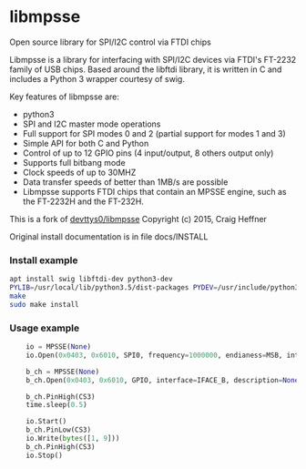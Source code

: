 libmpsse
========

Open source library for SPI/I2C control via FTDI chips

Libmpsse is a library for interfacing with SPI/I2C devices via FTDI's FT-2232 family of USB chips. Based around the libftdi library, it is written in C and includes a Python 3 wrapper courtesy of swig.

Key features of libmpsse are:
* python3
* SPI and I2C master mode operations
* Full support for SPI modes 0 and 2 (partial support for modes 1 and 3)
* Simple API for both C and Python
* Control of up to 12 GPIO pins (4 input/output, 8 others output only)
* Supports full bitbang mode
* Clock speeds of up to 30MHZ
* Data transfer speeds of better than 1MB/s are possible
* Libmpsse supports FTDI chips that contain an MPSSE engine, such as the FT-2232H and the FT-232H.

This is a fork of [devttys0/libmpsse](https://github.com/devttys0/libmpsse) Copyright (c) 2015, Craig Heffner

Original install documentation is in file docs/INSTALL


### Install example
```bash
apt install swig libftdi-dev python3-dev
PYLIB=/usr/local/lib/python3.5/dist-packages PYDEV=/usr/include/python3.5 ./configure
make
sudo make install
```

### Usage example

```python
    io = MPSSE(None)
    io.Open(0x0403, 0x6010, SPI0, frequency=1000000, endianess=MSB, interface=IFACE_A, description=None, serial=None, index=0)

    b_ch = MPSSE(None)
    b_ch.Open(0x0403, 0x6010, GPIO, interface=IFACE_B, description=None, serial=None, index=0)

    b_ch.PinHigh(CS3)
    time.sleep(0.5)

    io.Start()
    b_ch.PinLow(CS3)
    io.Write(bytes([1, 9]))
    b_ch.PinHigh(CS3)
    io.Stop()
```

